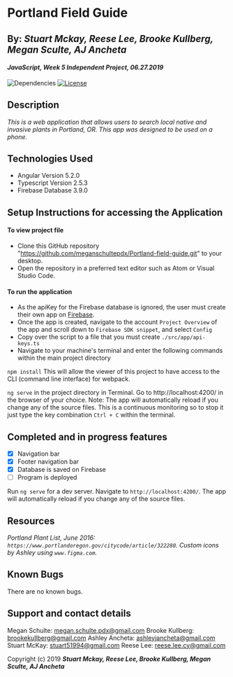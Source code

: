 # Portland Field Guide
## By: **_Stuart Mckay, Reese Lee, Brooke Kullberg, Megan Sculte, AJ Ancheta_**

#### _JavaScript, Week 5 Independent Project, *06.27.2019*_

![Dependencies](https://img.shields.io/badge/dependencies-up%20to%20date-brightgreen.svg)
[![License](https://img.shields.io/badge/license-MIT-blue.svg)](https://opensource.org/licenses/MIT)


## Description
_This is a web application that allows users to search local native and invasive plants in Portland, OR. This app was designed to be used on a phone._

## Technologies Used

  * Angular Version 5.2.0
  * Typescript Version 2.5.3
  * Firebase Database 3.9.0

## Setup Instructions for accessing the Application

#### To view project file
* Clone this GitHub repository "https://github.com/meganschultepdx/Portland-field-guide.git" to your desktop. 
* Open the repository in a preferred text editor such as Atom or Visual Studio Code.

#### To run the application
* As the apiKey for the Firebase database is ignored, the user must create their own app on [Firebase](https://firebase.google.com/). 
* Once the app is created, navigate to the account `Project Overview` of the app and scroll down to `Firebase SDK snippet`, and select `Config`
*  Copy over the script to a file that you must create `./src/app/api-keys.ts`
* Navigate to your machine's terminal and enter the following commands within the main project directory

`npm install` This will allow the viewer of this project to have access to the CLI (command line interface) for webpack.

`ng serve` in the project directory in Terminal. Go to http://localhost:4200/ in the browser of your choice. Note: The app will automatically reload if you change any of the source files. This is a continuous monitoring so to stop it just type the key combination `Ctrl + C` within the terminal.

## Completed and in progress features

- [x] Navigation bar
- [x] Footer navigation bar
- [x] Database is saved on Firebase
- [ ] Program is deployed

Run `ng serve` for a dev server. Navigate to `http://localhost:4200/`. The app will automatically reload if you change any of the source files.

## Resources
_Portland Plant List, June 2016: `https://www.portlandoregon.gov/citycode/article/322280`._
_Custom icons by Ashley using `www.figma.com`._

## Known Bugs
There are no known bugs. 

## Support and contact details
Megan Schulte: megan.schulte.pdx@gmail.com
Brooke Kullberg: brookekullberg@gmail.com
Ashley Ancheta: ashleyjancheta@gmail.com
Stuart McKay: stuart51994@gmail.com
Reese Lee: reese.lee.cy@gmail.com
 

Copyright (c) 2019 **_Stuart Mckay, Reese Lee, Brooke Kullberg, Megan Sculte, AJ Ancheta_**
